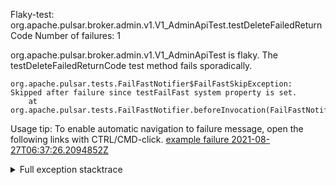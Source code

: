         
Flaky-test: org.apache.pulsar.broker.admin.v1.V1_AdminApiTest.testDeleteFailedReturnCode
Number of failures: 1

org.apache.pulsar.broker.admin.v1.V1_AdminApiTest is flaky. The testDeleteFailedReturnCode test method fails sporadically.

```
org.apache.pulsar.tests.FailFastNotifier$FailFastSkipException: Skipped after failure since testFailFast system property is set.
	at org.apache.pulsar.tests.FailFastNotifier.beforeInvocation(FailFastNotifier.java:88)

```

Usage tip: To enable automatic navigation to failure message, open the following links with CTRL/CMD-click.
[example failure 2021-08-27T06:37:26.2094852Z](https://github.com/apache/pulsar/runs/3440411059?check_suite_focus=true#step:9:795)


<details>
<summary>Full exception stacktrace</summary>
<code><pre>
org.apache.pulsar.tests.FailFastNotifier$FailFastSkipException: Skipped after failure since testFailFast system property is set.
	at org.apache.pulsar.tests.FailFastNotifier.beforeInvocation(FailFastNotifier.java:88)

</pre></code>
</details>

